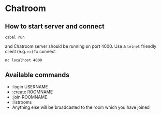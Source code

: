 Chatroom
====

## How to start server and connect

```
cabal run
```

and Chatroom server should be running on port 4000. Use a `telnet` friendly client (e.g. `nc`) to
connect

```
nc localhost 4000
```

## Available commands

- :login USERNAME
- :create ROOMNAME
- :join ROOMNAME
- :listrooms
- Anything else will be broadcasted to the room which you have joined
